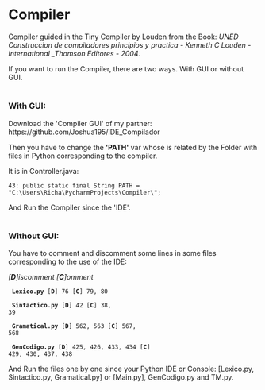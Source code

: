 # Compiler
<p>Compiler guided in the Tiny Compiler by Louden from the Book: 
   	<i>UNED Construccion de compiladores principios y practica - Kenneth C Louden -International _Thomson Editores - 2004</i>.
 
 If you want to run the Compiler, there are two ways. With GUI or without GUI.</p>
 # <h3>With GUI:</h3>
 <p>Download the 'Compiler GUI' of my partner: https://github.com/Joshua195/IDE_Compilador 
 
 Then you have to change the <b>'PATH'</b> var whose is related by the Folder with files in Python corresponding to the compiler.
 
 It is in Controller.java:</p>
 
 <code>43: public static final String PATH = "C:\\Users\\Richa\\PycharmProjects\\Compiler\\";</code>
 
 <p>And Run the Compiler since the 'IDE'.</p>

 # <h3>Without GUI:</h3>
 <p>You have to comment and discomment some lines in some files corresponding to the use of the IDE:</p>
 <p><i> [<b>D</b>]iscomment [<b>C</b>]omment </i></p>
 <p>
 <code><b> Lexico.py</b> [<b>D</b>] 76 [<b>C</b>] 79, 80</code>

 <code><b> Sintactico.py</b> [<b>D</b>] 42 [<b>C</b>] 38, 39</code>

 <code><b> Gramatical.py</b> [<b>D</b>] 562, 563 [<b>C</b>] 567, 568</code>

 <code><b> GenCodigo.py</b> [<b>D</b>] 425, 426, 433, 434 [<b>C</b>] 429, 430, 437, 438</code>
</p>
 <p>And Run the files one by one since your Python IDE or Console: [Lexico.py, Sintactico.py, Gramatical.py] or [Main.py], GenCodigo.py and TM.py.</p>
